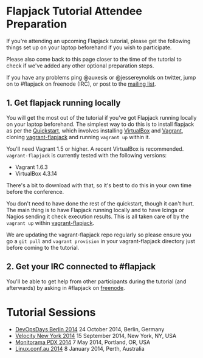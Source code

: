 # Flapjack Tutorial Attendee Preparation

If you're attending an upcoming Flapjack tutorial, please get the following things set up on your laptop beforehand if you wish to participate.

Please also come back to this page closer to the time of the tutorial to check if we've added any other optional preparation steps.

If you have any problems ping @auxesis or @jessereynolds on twitter, jump on to #flapjack on freenode (IRC), or post to the [mailing list](https://groups.google.com/forum/#!forum/flapjack-project).

## 1. Get flapjack running locally

You will get the most out of the tutorial if you've got Flapjack running locally on your laptop beforehand. The simplest way to do this is to install flapjack as per the [Quickstart](http://flapjack.io/quickstart), which involves installing [VirtualBox](https://www.virtualbox.org/) and [Vagrant](http://www.vagrantup.com/), cloning [vagrant-flapjack](https://github.com/flapjack/vagrant-flapjack) and running `vagrant up` within it.

You'll need Vagrant 1.5 or higher. A recent VirtualBox is recommended. `vagrant-flapjack` is currently tested with the following versions:

- Vagrant 1.6.3
- VirtualBox 4.3.14

There's a bit to download with that, so it's best to do this in your own time before the conference.

You don't need to have done the rest of the quickstart, though it can't hurt. The main thing is to have Flapjack running locally and to have Icinga or Nagios sending it check execution results. This is all taken care of by the `vagrant up` within [vagrant-flapjack](https://github.com/flapjack/vagrant-flapjack).

We are updating the vagrant-flapjack repo regularly so please ensure you go a `git pull` and `vagrant provision` in your vagrant-flapjack directory just before coming to the tutorial.

## 2. Get your IRC connected to #flapjack

You'll be able to get help from other participants during the tutorial (and afterwards) by asking in #flapjack on [freenode](https://freenode.net/).


# Tutorial Sessions

- [DevOpsDays Berlin 2014](http://devopsdays.org/events/2014-berlin/proposals/Birger%20Schmidt%20-%20Use%20flapjack%20as%20bridge%20between%20ops%20and%20dev,%20and%20bridge%20from%20nagios%20towards%20more%20freedom/) 24 October 2014, Berlin, Germany
- [Velocity New York 2014](http://velocityconf.com/velocityny2014/public/schedule/detail/35835) 15 September 2014, New York, NY, USA
- [Monitorama PDX 2014](http://monitorama.com/) 7 May 2014, Portland, OR, USA
- [Linux.conf.au 2014](http://lca2014.linux.org.au/schedule/30261/view_talk?day=wednesday) 8 January 2014, Perth, Australia

